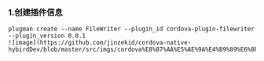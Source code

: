 ### 1.创建插件信息
    plugman create --name FileWriter --plugin_id cordova-plugin-filewriter --plugin_version 0.0.1
    ![image](https://github.com/jinzekid/cordova-native-hybirdDev/blob/master/src/imgs/cordova%E8%87%AA%E5%AE%9A%E4%B9%89%E6%8F%92%E4%BB%B6/1.png)



